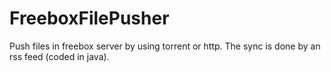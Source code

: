 # FreeboxFilePusher


Push files in freebox server by using torrent or http. The sync is done by an rss feed (coded in java).
